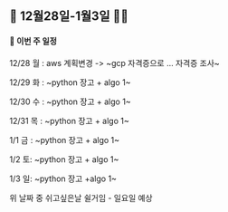 ## :seedling: 12월28일-1월3일 :woman_farmer:



#### :scroll:  이번 주 일정 

12/28 월 : aws 계획변경 -> ~gcp 자격증으로 ... 자격증 조사~ 

12/29 화 : ~python 장고 + algo 1~

12/30 수 :  ~python 장고 + algo 1~

12/31 목 :   ~python 장고 + algo 1~

1/1 금 :  ~python 장고 + algo 1~

1/2 토:  ~python 장고 + algo 1~

1/3 일: ~python 장고  +algo 1~



위 날짜 중 쉬고싶은날 쉴거임 - 일요일 예상

